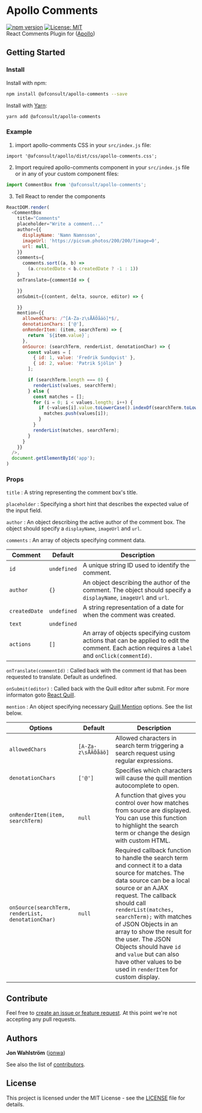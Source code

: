 # Apollo Comments
[![npm version](https://badge.fury.io/js/%40afconsult%2Fapollo-comments.svg)](https://badge.fury.io/js/%40afconsult%2Fapollo-comments)
[![License: MIT](https://img.shields.io/badge/License-MIT-yellow.svg)](https://opensource.org/licenses/MIT)
<br />
React Comments Plugin for ([Apollo](https://github.com/afconsult/apollo))

## Getting Started
### Install
Install with npm:
```bash
npm install @afconsult/apollo-comments --save
```
Install with [Yarn](https://yarnpkg.com/en/):
```bash
yarn add @afconsult/apollo-comments
```

### Example
1. import apollo-comments CSS in your ```src/index.js``` file:
```javscript
import '@afconsult/apollo/dist/css/apollo-comments.css';
```

2. Import required apollo-comments component in your ```src/index.js``` file or in any of your custom component files:
```javascript
import CommentBox from '@afconsult/apollo-comments';
```

3. Tell React to render the components
```javascript
ReactDOM.render(
  <CommentBox
    title="Comments"
    placeholder="Write a comment..."
    author={{
      displayName: 'Namn Namnsson',
      imageUrl: 'https://picsum.photos/200/200/?image=0',
      url: null,
    }}
    comments={
      comments.sort((a, b) =>
        (a.createdDate < b.createdDate ? -1 : 1))
    }
    onTranslate={commentId => {

    }}
    onSubmit={(content, delta, source, editor) => {

    }}
    mention={{
      allowedChars: /^[A-Za-z\sÅÄÖåäö]*$/,
      denotationChars: ['@'],
      onRenderItem: (item, searchTerm) => {
        return `${item.value}`;
      },
      onSource: (searchTerm, renderList, denotationChar) => {
        const values = [
          { id: 1, value: 'Fredrik Sundqvist' },
          { id: 2, value: 'Patrik Sjölin' }
        ];

        if (searchTerm.length === 0) {
          renderList(values, searchTerm);
        } else {
          const matches = [];
          for (i = 0; i < values.length; i++) {
            if (~values[i].value.toLowerCase().indexOf(searchTerm.toLowerCase())) {
              matches.push(values[i]);
            }
          }
          renderList(matches, searchTerm);
        }
      }
    }}
  />,
  document.getElementById('app');
)
```

### Props
`title`
: A string representing the comment box's title.

`placeholder`
: Specifying a short hint that describes the expected value of the input field.

`author`
: An object describing the active author of the comment box. The object should specify a `displayName`, `imageUrl` and `url`.

`comments`
: An array of objects specifying comment data.  

| Comment    | Default        | Description  |
| ---------- | -------------- | ------------ |
| `id` | `undefined` | A unique string ID used to identify the comment. |
| `author` | `{}` | An object describing the author of the comment. The object should specify a `displayName`, `imageUrl` and `url`. |
| `createdDate` | `undefined` | A string representation of a date for when the comment was created. |
| `text` | `undefined` | |
| `actions` | `[]` | An array of objects specifying custom actions that can be applied to edit the comment. Each action requires a `label` and `onClick(commentId)`. |

`onTranslate(commentId)`
: Called back with the comment id that has been requested to translate. Default as undefined.

`onSubmit(editor)`
: Called back with the Quill editor after submit. For more informaton goto [React Quill](https://github.com/zenoamaro/react-quill/blob/master/README.md).

`mention`
: An object specifying necessary [Quill Mention](https://github.com/afconsult/quill-mention) options. See the list below.

| Options    | Default        | Description |
| ---------- | -------------- | ------------ |
| `allowedChars` | `[A-Za-z\sÅÄÖåäö]` | Allowed characters in search term triggering a search request using regular expressions. |
| `denotationChars` | `['@']` | Specifies which characters will cause the quill mention autocomplete to open. |
| `onRenderItem(item, searchTerm)` | `null` | A function that gives you control over how matches from source are displayed. You can use this function to highlight the search term or change the design with custom HTML. |
| `onSource(searchTerm, renderList, denotationChar)` | `null` |  Required callback function to handle the search term and connect it to a data source for matches. The data source can be a local source or an AJAX request. The callback should call `renderList(matches, searchTerm);` with matches of JSON Objects in an array to show the result for the user. The JSON Objects should have `id` and `value` but can also have other values to be used in `renderItem` for custom display. |

## Contribute
Feel free to [create an issue or feature request](https://github.com/afconsult/apollo-comments/issues/new).
At this point we're not accepting any pull requests.

## Authors
**Jon Wahlström** ([jonwa](https://github.com/jonwa))

See also the list of [contributors](https://github.com/afconsult/apollo-comments/contributors).

## License
This project is licensed under the MIT License - see the [LICENSE](LICENSE) file for details.

